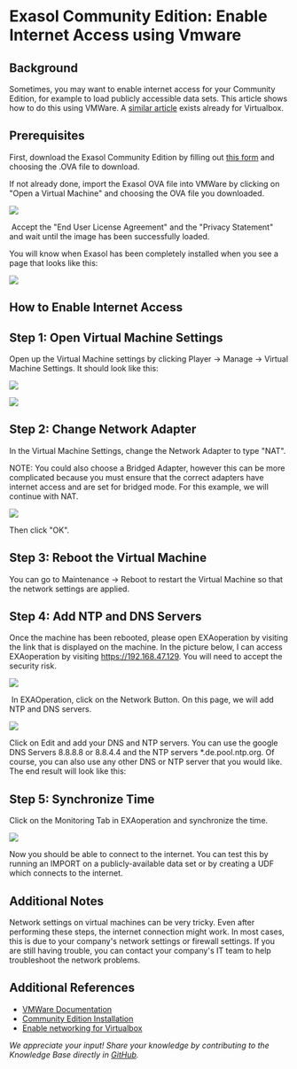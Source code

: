 # Exasol Community Edition: Enable Internet Access using Vmware 
## Background

Sometimes, you may want to enable internet access for your Community Edition, for example to load publicly accessible data sets. This article shows how to do this using VMWare. A [similar article](https://exasol.my.site.com/s/article/Enable-internet-access-for-Exasol-Community-Edition) exists already for Virtualbox.

## Prerequisites

First, download the Exasol Community Edition by filling out [this form](https://www.exasol.com/en/product-overview/community-edition-download/) and choosing the .OVA file to download.

If not already done, import the Exasol OVA file into VMWare by clicking on "Open a Virtual Machine" and choosing the OVA file you downloaded. 

![](images/Annotation-2020-08-25-104145.png)

 Accept the "End User License Agreement" and the "Privacy Statement" and wait until the image has been successfully loaded.

You will know when Exasol has been completely installed when you see a page that looks like this:

![](images/Annotation-2020-08-25-104412.png)

## How to Enable Internet Access

## Step 1: Open Virtual Machine Settings

Open up the Virtual Machine settings by clicking Player -> Manage -> Virtual Machine Settings. It should look like this:

![](images/Annotation-2020-08-25-104625.png)

![](images/Annotation-2020-08-25-104700.png)
## Step 2: Change Network Adapter

In the Virtual Machine Settings, change the Network Adapter to type "NAT". 

NOTE: You could also choose a Bridged Adapter, however this can be more complicated because you must ensure that the correct adapters have internet access and are set for bridged mode. For this example, we will continue with NAT.

![](images/Annotation-2020-08-25-104949.png)

Then click "OK".

## Step 3: Reboot the Virtual Machine

You can go to Maintenance -> Reboot to restart the Virtual Machine so that the network settings are applied. 

## Step 4: Add NTP and DNS Servers

Once the machine has been rebooted, please open EXAoperation by visiting the link that is displayed on the machine. In the picture below, I can access EXAoperation by visiting <https://192.168.47.129>. You will need to accept the security risk. 

![](images/Annotation-2020-08-25-105658.png)

 In EXAOperation, click on the Network Button. On this page, we will add NTP and DNS servers.

![](images/Annotation-2020-08-25-105953.png)

Click on Edit and add your DNS and NTP servers. You can use the google DNS Servers 8.8.8.8 or 8.8.4.4 and the NTP servers *.de.pool.ntp.org. Of course, you can also use any other DNS or NTP server that you would like.  The end result will look like this:

## 

## Step 5: Synchronize Time

Click on the Monitoring Tab in EXAoperation and synchronize the time. 

![](images/Synchronize.png)

Now you should be able to connect to the internet. You can test this by running an IMPORT on a publicly-available data set or by creating a UDF which connects to the internet. 

## Additional Notes

Network settings on virtual machines can be very tricky. Even after performing these steps, the internet connection might work. In most cases, this is due to your company's network settings or firewall settings. If you are still having trouble, you can contact your company's IT team to help troubleshoot the network problems. 

## Additional References

* [VMWare Documentation](https://docs.vmware.com/en/VMware-Workstation-Pro/index.html)
* [Community Edition Installation](https://docs.exasol.com/get_started/tryexasol/communityedition.htm)
* [Enable networking for Virtualbox](https://exasol.my.site.com/s/article/Enable-internet-access-for-Exasol-Community-Edition)

*We appreciate your input! Share your knowledge by contributing to the Knowledge Base directly in [GitHub](https://github.com/exasol/public-knowledgebase).* 